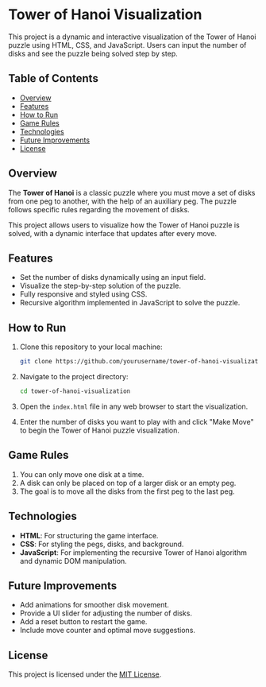 # Tower of Hanoi Visualization

This project is a dynamic and interactive visualization of the Tower of Hanoi puzzle using HTML, CSS, and JavaScript. Users can input the number of disks and see the puzzle being solved step by step.

## Table of Contents
- [Overview](#overview)
- [Features](#features)
- [How to Run](#how-to-run)
- [Game Rules](#game-rules)
- [Technologies](#technologies)
- [Future Improvements](#future-improvements)
- [License](#license)

## Overview

The **Tower of Hanoi** is a classic puzzle where you must move a set of disks from one peg to another, with the help of an auxiliary peg. The puzzle follows specific rules regarding the movement of disks.

This project allows users to visualize how the Tower of Hanoi puzzle is solved, with a dynamic interface that updates after every move.

## Features

- Set the number of disks dynamically using an input field.
- Visualize the step-by-step solution of the puzzle.
- Fully responsive and styled using CSS.
- Recursive algorithm implemented in JavaScript to solve the puzzle.
  
## How to Run

1. Clone this repository to your local machine:
    ```bash
    git clone https://github.com/yourusername/tower-of-hanoi-visualization.git
    ```

2. Navigate to the project directory:
    ```bash
    cd tower-of-hanoi-visualization
    ```

3. Open the `index.html` file in any web browser to start the visualization.

4. Enter the number of disks you want to play with and click "Make Move" to begin the Tower of Hanoi puzzle visualization.

## Game Rules

1. You can only move one disk at a time.
2. A disk can only be placed on top of a larger disk or an empty peg.
3. The goal is to move all the disks from the first peg to the last peg.

## Technologies

- **HTML**: For structuring the game interface.
- **CSS**: For styling the pegs, disks, and background.
- **JavaScript**: For implementing the recursive Tower of Hanoi algorithm and dynamic DOM manipulation.

## Future Improvements

- Add animations for smoother disk movement.
- Provide a UI slider for adjusting the number of disks.
- Add a reset button to restart the game.
- Include move counter and optimal move suggestions.
  
## License

This project is licensed under the [MIT License](LICENSE).


